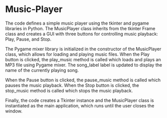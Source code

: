 # Music-Player

The code defines a simple music player using the tkinter and pygame libraries in Python. The MusicPlayer class inherits from the tkinter Frame class and creates a GUI with three buttons for controlling music playback: Play, Pause, and Stop.

The Pygame mixer library is initialized in the constructor of the MusicPlayer class, which allows for loading and playing music files. When the Play button is clicked, the play_music method is called which loads and plays an MP3 file using Pygame mixer. The song_label label is updated to display the name of the currently playing song.

When the Pause button is clicked, the pause_music method is called which pauses the music playback. When the Stop button is clicked, the stop_music method is called which stops the music playback.

Finally, the code creates a Tkinter instance and the MusicPlayer class is instantiated as the main application, which runs until the user closes the window.
